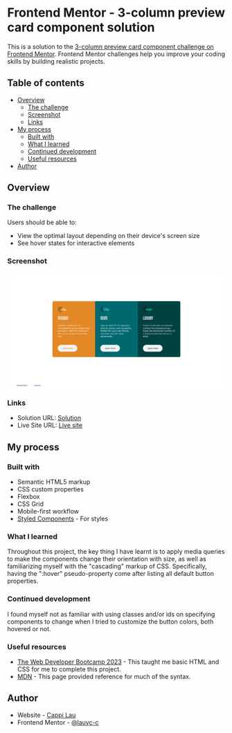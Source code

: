 # Frontend Mentor - 3-column preview card component solution

This is a solution to the [3-column preview card component challenge on Frontend Mentor](https://www.frontendmentor.io/challenges/3column-preview-card-component-pH92eAR2-). Frontend Mentor challenges help you improve your coding skills by building realistic projects. 

## Table of contents

- [Overview](#overview)
  - [The challenge](#the-challenge)
  - [Screenshot](#screenshot)
  - [Links](#links)
- [My process](#my-process)
  - [Built with](#built-with)
  - [What I learned](#what-i-learned)
  - [Continued development](#continued-development)
  - [Useful resources](#useful-resources)
- [Author](#author)

## Overview

### The challenge

Users should be able to:

- View the optimal layout depending on their device's screen size
- See hover states for interactive elements

### Screenshot

![Image of the 3-column preview card webpage](images/3-column-preview-card-finished.png)

### Links

- Solution URL: [Solution](https://github.com/lauyc-c/3-component-preview-card-component)
- Live Site URL: [Live site](https://lauyc-c.github.io/3-component-preview-card-component/)

## My process

### Built with

- Semantic HTML5 markup
- CSS custom properties
- Flexbox
- CSS Grid
- Mobile-first workflow
- [Styled Components](https://styled-components.com/) - For styles

### What I learned

Throughout this project, the key thing I have learnt is to apply media queries to make the components change their orientation with size, as well as familiarizing myself with the "cascading" markup of CSS. Specifically, having the ":hover" pseudo-property come after listing all default button properties.

### Continued development

I found myself not as familiar with using classes and/or ids on specifying components to change when I tried to customize the button colors, both hovered or not.

### Useful resources

- [The Web Developer Bootcamp 2023](https://www.udemy.com/course/the-web-developer-bootcamp/) - This taught me basic HTML and CSS for me to complete this project.
- [MDN](https://developer.mozilla.org/en-US/) - This page provided reference for much of the syntax.

## Author

- Website - [Cappi Lau](https://github.com/lauyc-c)
- Frontend Mentor - [@lauyc-c](https://www.frontendmentor.io/profile/lauyc-c)
